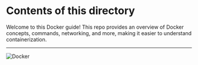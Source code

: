# Contents of this directory
Welcome to this Docker guide! This repo provides an overview of Docker concepts, commands, networking, and more, making it easier to understand containerization. 

---
![Docker](https://img.shields.io/badge/docker-%230db7ed.svg?style=for-the-badge&logo=docker&logoColor=white)

